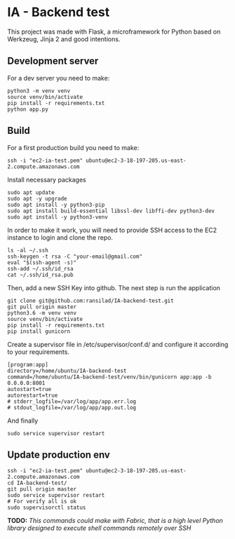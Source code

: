 # IA - Backend test

This project was made with Flask, a microframework for Python based on Werkzeug, Jinja 2 and good intentions.

## Development server

For a dev server you need to make:

```
python3 -m venv venv
source venv/bin/activate
pip install -r requirements.txt
python app.py
```

## Build

For a first production build you need to make:

```
ssh -i "ec2-ia-test.pem" ubuntu@ec2-3-18-197-205.us-east-2.compute.amazonaws.com
```

Install necessary packages

```
sudo apt update
sudo apt -y upgrade
sudo apt install -y python3-pip
sudo apt install build-essential libssl-dev libffi-dev python3-dev
sudo apt install -y python3-venv
```

In order to make it work, you will need to provide SSH access to the EC2 instance to login and clone the repo.

```
ls -al ~/.ssh
ssh-keygen -t rsa -C "your-email@gmail.com"
eval "$(ssh-agent -s)"
ssh-add ~/.ssh/id_rsa
cat ~/.ssh/id_rsa.pub
```

Then, add a new SSH Key into github. The next step is run the application

```
git clone git@github.com:ransilad/IA-backend-test.git
git pull origin master
python3.6 -m venv venv
source venv/bin/activate
pip install -r requirements.txt
pip install gunicorn
```

Create a supervisor file in /etc/supervisor/conf.d/ and configure it according to your requirements.

```
[program:app]
directory=/home/ubuntu/IA-backend-test
command=/home/ubuntu/IA-backend-test/venv/bin/gunicorn app:app -b 0.0.0.0:8001
autostart=true
autorestart=true
# stderr_logfile=/var/log/app/app.err.log
# stdout_logfile=/var/log/app/app.out.log
```

And finally

```
sudo service supervisor restart
```

## Update production env

```
ssh -i "ec2-ia-test.pem" ubuntu@ec2-3-18-197-205.us-east-2.compute.amazonaws.com
cd IA-backend-test/
git pull origin master
sudo service supervisor restart
# For verify all is ok
sudo supervisorctl status
```

**TODO:** *This commands could make with Fabric, that is a high level Python library designed to execute shell commands remotely over SSH*
